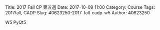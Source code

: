 Title: 2017 Fall CP 第五週
Date: 2017-10-09 11:00
Category: Course
Tags: 2017fall, CADP
Slug: 40623250-2017-fall-cadp-w5
Author: 40623250

W5 PyQt5

<!-- PELICAN_END_SUMMARY -->

